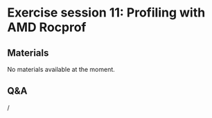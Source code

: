 # Exercise session 11: Profiling with AMD Rocprof

<!--
Exercise assignments can be found in the [AMD exercise notes](https://hackmd.io/@sfantao/H1QU6xRR3),
section on [Debugging](https://hackmd.io/@sfantao/H1QU6xRR3#Debugging).

Exercise files can be copied from `Exercises/AMD/HPCTrainingExamples`.
-->


## Materials

No materials available at the moment.

<!--
Temporary location of materials (for the lifetime of the training project):

-   Exercises can be copied from `/project/project_465001098/exercises/AMD/HPCTrainingExamples`
-->

<!--
Materials on the web:

-   [AMD exercise assignments and notes](https://hackmd.io/@sfantao/H1QU6xRR3#Debugging)

    [PDF backup](https://462000265.lumidata.eu/4day-20240423/files/LUMI-4day-20231003-Exercises_AMD.pdf)
    and [local web backup](exercises_AMD_hackmd.md#debugging).

-   Exercise files: 
    [Download as .tar.bz2](https://462000265.lumidata.eu/4day-20240423/files/LUMI-4day-20231003-Exercises_AMD.tar.bz2)
    or [download as .tar](https://462000265.lumidata.eu/4day-20240423/files/LUMI-4day-20231003-Exercises_AMD.tar)

Archived materials on LUMI:

-   Exercise assignments PDF: `/appl/local/training/4day-20240423/files/LUMI-4day-20231003-Exercises_AMD.pdf`

-   Exercise files:
    `/appl/local/training/4day-20240423/files/LUMI-4day-20231003-Exercises_AMD.tar.bz2`
    or `/appl/local/training/4day-20240423/files/LUMI-4day-20231003-Exercises_AMD.tar`
-->

## Q&A

/

